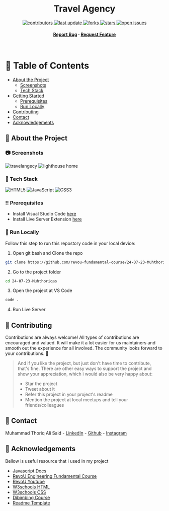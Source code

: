 <div align="center">

  <h1>Travel Agency</h1>
  
<!-- Badges -->
<p>
  <a href="https://github.com/revou-fundamental-course/24-07-23-Muhthoriqas/graphs/contributors">
    <img src="https://img.shields.io/github/contributors/revou-fundamental-course/24-07-23-Muhthoriqas" alt="contributors" />
  </a>
  <a href="">
    <img src="https://img.shields.io/github/last-commit/revou-fundamental-course/24-07-23-Muhthoriqas" alt="last update" />
  </a>
  <a href="https://github.com/revou-fundamental-course/24-07-23-Muhthoriqas/network/members">
    <img src="https://img.shields.io/github/forks/revou-fundamental-course/24-07-23-Muhthoriqas" alt="forks" />
  </a>
  <a href="https://github.com/revou-fundamental-course/24-07-23-Muhthoriqas/stargazers">
    <img src="https://img.shields.io/github/stars/revou-fundamental-course/24-07-23-Muhthoriqas" alt="stars" />
  </a>
  <a href="https://github.com/revou-fundamental-course/24-07-23-Muhthoriqas/issues/">
    <img src="https://img.shields.io/github/issues/revou-fundamental-course/24-07-23-Muhthoriqas" alt="open issues" />
  </a>
</p>
   
<h4>
    <a href="https://github.com/revou-fundamental-course/24-07-23-Muhthoriqas/issues">Report Bug</a>
  <span> · </span>
    <a href="https://github.com/revou-fundamental-course/24-07-23-Muhthoriqas/issues/">Request Feature</a>
  </h4>
</div>

<br />

<!-- Table of Contents -->
# :notebook_with_decorative_cover: Table of Contents

- [About the Project](#star2-about-the-project)
  * [Screenshots](#camera-screenshots)
  * [Tech Stack](#space_invader-tech-stack)
- [Getting Started](#toolbox-getting-started)
  * [Prerequisites](#bangbang-prerequisites)
  * [Run Locally](#running-run-locally)
- [Contributing](#wave-contributing)
- [Contact](#handshake-contact)
- [Acknowledgements](#gem-acknowledgements)

  

<!-- About the Project -->
## :star2: About the Project

<!-- Screenshots -->
### :camera: Screenshots
![travelangecy](https://github.com/revou-fundamental-course/24-07-23-Muhthoriqas/assets/72277295/cbb7f14a-19ae-49af-93a0-251269b99b0d)
![lighthouse home](https://github.com/revou-fundamental-course/24-07-23-Muhthoriqas/assets/72277295/1b4aaafd-96c0-4643-8325-14c0d9f47e35)


<!-- TechStack -->
### :space_invader: Tech Stack
![HTML5](https://img.shields.io/badge/html5-%23E34F26.svg?style=for-the-badge&logo=html5&logoColor=white)
![JavaScript](https://img.shields.io/badge/javascript-%23323330.svg?style=for-the-badge&logo=javascript&logoColor=%23F7DF1E)
![CSS3](https://img.shields.io/badge/css3-%231572B6.svg?style=for-the-badge&logo=css3&logoColor=white)

<!-- Prerequisites -->
### :bangbang: Prerequisites

* Install Visual Studio Code [here](https://code.visualstudio.com/)
* Install Live Server Extension [here](https://marketplace.visualstudio.com/items?itemName=ritwickdey.LiveServer)

<!-- Installation -->
### :running: Run Locally 

Follow this step to run this repostory code in your local device:
  1. Open git bash and Clone the repo
   ```sh
   git clone https://github.com/revou-fundamental-course/24-07-23-Muhthoriqas.git
   ```
  2. Go to the project folder 
  ``` sh
  cd 24-07-23-Muhthoriqas
  ``` 
3. Open the project at VS Code 
  ``` sh
  code . 
  ``` 
4. Run Live Server

<!-- Contributing -->
## :wave: Contributing
  
Contributions are always welcome!
All types of contributions are encouraged and valued. It will make it a lot easier for us maintainers and smooth out the experience for all involved. The community looks forward to your contributions. 🎉

> And if you like the project, but just don't have time to contribute, that's fine. There are other easy ways to support the project and show your appreciation, which i would also be very happy about:
> - Star the project
> - Tweet about it
> - Refer this project in your project's readme
> - Mention the project at local meetups and tell your friends/colleagues

<!-- Contact -->
## :handshake: Contact

Muhammad Thoriq Ali Said - [LinkedIn](https://www.linkedin.com/in/thoriqas/) - [Github](https://github.com/Muhthoriqas) - [Instagram](https://www.instagram.com/mthoriq_as/)

<!-- Acknowledgments -->
## :gem: Acknowledgements

  Bellow is useful resource that i used in my project

 
 - [Javascript Docs](https://developer.mozilla.org/en-US/docs/Web/JavaScript)
 - [RevoU Engineering Fundamental Course](https://revou.co/fundamental-course-software-engineering)
 - [RevoU Youtube](https://www.youtube.com/@revoudotco)
 - [W3schools HTML](https://www.w3schools.com/html/)
 - [W3schools CSS](https://www.w3schools.com/css/)
 - [Dibimbing Course](https://dibimbing.id/layanan/kelas-online)
 - [Readme Template](https://github.com/Louis3797/awesome-readme-template)

